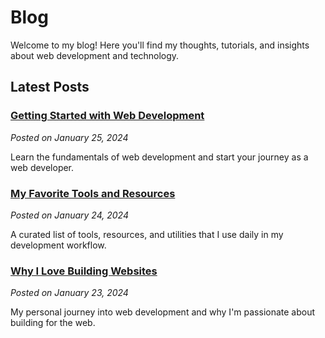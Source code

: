 # Blog

Welcome to my blog! Here you'll find my thoughts, tutorials, and insights about web development and technology.

## Latest Posts

### [Getting Started with Web Development](/blog/getting-started)
*Posted on January 25, 2024*

Learn the fundamentals of web development and start your journey as a web developer.

### [My Favorite Tools and Resources](/blog/favorite-tools)
*Posted on January 24, 2024*

A curated list of tools, resources, and utilities that I use daily in my development workflow.

### [Why I Love Building Websites](/blog/why-i-love-web)
*Posted on January 23, 2024*

My personal journey into web development and why I'm passionate about building for the web. 
